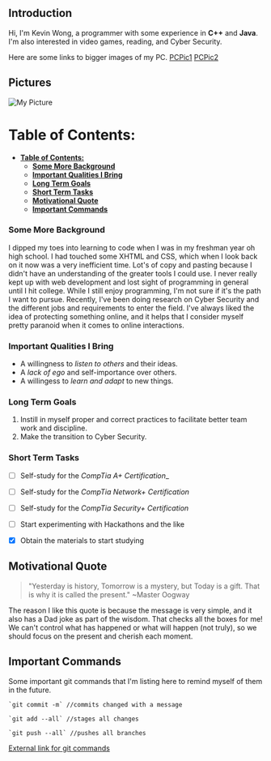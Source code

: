 ## **Introduction**
Hi, I'm Kevin Wong, a programmer with some experience in **C++** and **Java**. I'm also interested in video games, reading, and Cyber Security.

Here are some links to bigger images of my PC.
[PCPic1](./CSE-110-Screenshots-REPO/PXL_20230410_015130234.jpg)
[PCPic2](./CSE-110-Screenshots-REPO/PXL_20230410_015138664.jpg)

## **Pictures**
![My Picture](https://user-images.githubusercontent.com/114199299/230802828-c45e54ef-7613-43f1-accc-a8bb0e2c790c.jpg)
# **Table of Contents:**
- [**Table of Contents:**](#table-of-contents)
    - [**Some More Background**](#some-more-background)
    - [**Important Qualities I Bring**](#important-qualities-i-bring)
    - [**Long Term Goals**](#long-term-goals)
    - [**Short Term Tasks**](#short-term-tasks)
  - [**Motivational Quote**](#motivational-quote)
  - [**Important Commands**](#important-commands)
<!-- **Relative links:** Use `[file name](./file-name.md)` to create a link to another markdown file in the same directory -->

### **Some More Background**
I dipped my toes into learning to code when I was in my freshman year oh high school. I had touched some XHTML and CSS, which when I look back on it now was a very inefficient time. Lot's of copy and pasting because I didn't have an understanding of the greater tools I could use. I never really kept up with web development and lost sight of programming in general until I hit college. While I still enjoy programming, I'm not sure if it's the path I want to pursue. Recently, I've been doing research on Cyber Security and the different jobs and requirements to enter the field. I've always liked the idea of protecting something online, and it helps that I consider myself pretty paranoid when it comes to online interactions.

### **Important Qualities I Bring**
- A willingness to _listen to others_ and their ideas.
- A _lack of ego_ and self-importance over others.
- A willingess to _learn and adapt_ to new things.

### **Long Term Goals**
1. Instill in myself proper and correct practices to facilitate better team work and discipline.
2. Make the transition to Cyber Security.

### **Short Term Tasks**
- [ ] Self-study for the _CompTia A+ Certification__
- [ ] Self-study for the _CompTia Network+ Certification_
- [ ] Self-study for the _CompTia Security+ Certification_
- [ ] Start experimenting with Hackathons and the like
- [x] Obtain the materials to start studying 


## **Motivational Quote**
> "Yesterday is history, Tomorrow is a mystery, but Today is a gift. That is why it is called the present." ~Master Oogway

The reason I like this quote is because the message is very simple, and it also has a Dad joke as part of the wisdom. That checks all the boxes for me! We can't control what has happened or what will happen (not truly), so we should focus on the present and cherish each moment. 

## **Important Commands**
Some important git commands that I'm listing here to remind myself of them in the future. 
```
`git commit -m` //commits changed with a message

`git add --all` //stages all changes

`git push --all` //pushes all branches
```
[External link for git commands](https://git-scm.com/docs)



